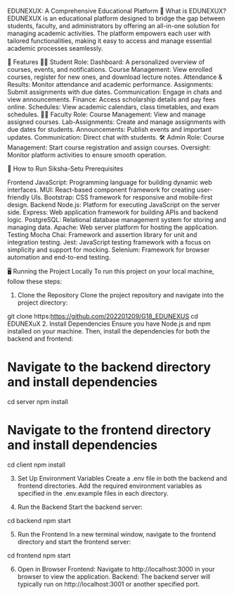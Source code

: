 EDUNEXUX: A Comprehensive Educational Platform
📖 What is EDUNEXUX?
EDUNEXUX is an educational platform designed to bridge the gap between students, faculty, and administrators by offering an all-in-one solution for managing academic activities. 
The platform empowers each user with tailored functionalities, making it easy to access and manage essential academic processes seamlessly.

🌟 Features
👩‍🎓 Student Role:
Dashboard: A personalized overview of courses, events, and notifications.
Course Management: View enrolled courses, register for new ones, and download lecture notes.
Attendance & Results: Monitor attendance and academic performance.
Assignments: Submit assignments with due dates.
Communication: Engage in chats and view announcements.
Finance: Access scholarship details and pay fees online.
Schedules: View academic calendars, class timetables, and exam schedules.
👨‍🏫 Faculty Role:
Course Management: View and manage assigned courses.
Lab-Assignments: Create and manage assignments with due dates for students.
Announcements: Publish events and important updates.
Communication: Direct chat with students.
🛠️ Admin Role:
Course Management: Start course registration and assign courses.
Oversight: Monitor platform activities to ensure smooth operation.

🚀 How to Run Siksha-Setu
Prerequisites

Frontend
JavaScript: Programming language for building dynamic web interfaces.
MUI: React-based component framework for creating user-friendly UIs.
Bootstrap: CSS framework for responsive and mobile-first design.
Backend
Node.js: Platform for executing JavaScript on the server side.
Express: Web application framework for building APIs and backend logic.
PostgreSQL: Relational database management system for storing and managing data.
Apache: Web server platform for hosting the application.
Testing
Mocha Chai: Framework and assertion library for unit and integration testing.
Jest: JavaScript testing framework with a focus on simplicity and support for mocking.
Selenium: Framework for browser automation and end-to-end testing.


🖥️ Running the Project Locally
To run this project on your local machine, follow these steps:

1. Clone the Repository
Clone the project repository and navigate into the project directory:

git clone https:https://github.com/202201209/G18_EDUNEXUS
cd EDUNEXuX
2. Install Dependencies
Ensure you have Node.js and npm installed on your machine. Then, install the dependencies for both the backend and frontend:

# Navigate to the backend directory and install dependencies
  cd server
  npm install

# Navigate to the frontend directory and install dependencies
  cd client
  npm install

3. Set Up Environment Variables
  Create a .env file in both the backend and frontend directories. Add the required environment variables as specified in the .env.example files in each directory.

4. Run the Backend
  Start the backend server:

  cd backend
  npm start

5. Run the Frontend
  In a new terminal window, navigate to the frontend directory and start the frontend server:
  
  cd frontend
  npm start

6. Open in Browser
  Frontend: Navigate to http://localhost:3000 in your browser to view the application.
  Backend: The backend server will typically run on http://localhost:3001 or another specified port.
